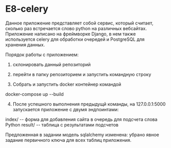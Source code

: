 # E8-celery

Данное приложение представляет собой сервис, который считает, сколько раз встречается слово python на различных вебсайтах.
Приложение написано на фреймворке Django, в нем также используется celery для обработки очередей и PostgreSQL для хранения данных.

Порядок работы с приложением:

1) склонировать данный репозиторий

2) перейти в папку репозиторием и запустить командную строку

3) Собрать и запустить docker контейнер командой

docker-compose up --build

4) После успешного выполнения предыдущй команды, на 127.0.0.1:5000 запускается приложение с двумя эндпоинтами:

index/ -- форма для добавления сайта в очередь для подсчета слова Python
result/ -- таблица с результатами подсчетов

Предложенная в задании модель sqlalchemy изменена: убрано явное задание первичного ключа для всех таблиц приложения.
